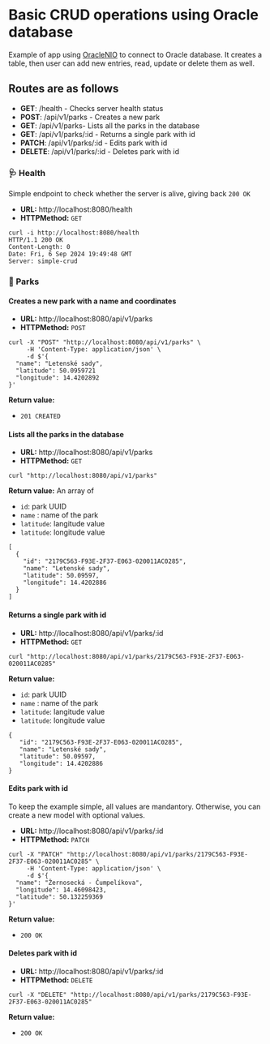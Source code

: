 # Basic CRUD operations using Oracle database

Example of app using [OracleNIO](https://github.com/lovetodream/oracle-nio/tree/main) to connect to Oracle database. It creates a table, then user can add new entries, read, update or delete them as well.

## Routes are as follows

- __GET__: /health - Checks server health status
- __POST__: /api/v1/parks - Creates a new park
- __GET__: /api/v1/parks- Lists all the parks in the database
- __GET__: /api/v1/parks/:id - Returns a single park with id
- __PATCH__: /api/v1/parks/:id - Edits park with id
- __DELETE__: /api/v1/parks/:id - Deletes park with id

### 🩺 Health
Simple endpoint to check whether the server is alive, giving back `200 OK`

- __URL:__ http://localhost:8080/health
- __HTTPMethod:__ `GET`

```
curl -i http://localhost:8080/health
HTTP/1.1 200 OK
Content-Length: 0
Date: Fri, 6 Sep 2024 19:49:48 GMT
Server: simple-crud
```

### 🌳 Parks
#### Creates a new park with a name and coordinates

- __URL:__ http://localhost:8080/api/v1/parks
- __HTTPMethod:__ `POST`

```
curl -X "POST" "http://localhost:8080/api/v1/parks" \
     -H 'Content-Type: application/json' \
     -d $'{
  "name": "Letenské sady",
  "latitude": 50.0959721
  "longitude": 14.4202892
}'
```

__Return value:__
- `201 CREATED`


#### Lists all the parks in the database

- __URL:__ http://localhost:8080/api/v1/parks
- __HTTPMethod:__ `GET`

```
curl "http://localhost:8080/api/v1/parks"
```

__Return value:__
An array of
- `id`:  park UUID
- `name` : name of the park
- `latitude`: langitude value
- `latitude`: longitude value

```
[
  {
    "id": "2179C563-F93E-2F37-E063-020011AC0285",
    "name": "Letenské sady",
    "latitude": 50.09597,
    "longitude": 14.4202886
  }
]
```

#### Returns a single park with id

- __URL:__ http://localhost:8080/api/v1/parks/:id
- __HTTPMethod:__ `GET`

```
curl "http://localhost:8080/api/v1/parks/2179C563-F93E-2F37-E063-020011AC0285"
```

__Return value:__
- `id`:  park UUID
- `name` : name of the park
- `latitude`: langitude value
- `latitude`: longitude value

```
{
   "id": "2179C563-F93E-2F37-E063-020011AC0285",
   "name": "Letenské sady",
   "latitude": 50.09597,
   "longitude": 14.4202886
}
```

#### Edits park with id
To keep the example simple, all values are mandantory. Otherwise, you can create a new model with optional values.

- __URL:__ http://localhost:8080/api/v1/parks/:id
- __HTTPMethod:__ `PATCH`

```
curl -X "PATCH" "http://localhost:8080/api/v1/parks/2179C563-F93E-2F37-E063-020011AC0285" \
     -H 'Content-Type: application/json' \
     -d $'{
  "name": "Žernosecká - Čumpelíkova",
  "longitude": 14.46098423,
  "latitude": 50.132259369
}'
```

__Return value:__
- `200 OK`

#### Deletes park with id

- __URL:__ http://localhost:8080/api/v1/parks/:id
- __HTTPMethod:__ `DELETE`

```
curl -X "DELETE" "http://localhost:8080/api/v1/parks/2179C563-F93E-2F37-E063-020011AC0285"
```

__Return value:__
- `200 OK`
